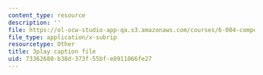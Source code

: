 ```yaml
---
content_type: resource
description: ''
file: https://ol-ocw-studio-app-qa.s3.amazonaws.com/courses/6-004-computation-structures-spring-2017/73362680b38d373f55bfe8911066fe27_-OduZBd1aHw.srt
file_type: application/x-subrip
resourcetype: Other
title: 3play caption file
uid: 73362680-b38d-373f-55bf-e8911066fe27
---
```

